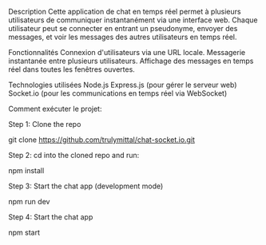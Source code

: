 Description
Cette application de chat en temps réel permet à plusieurs utilisateurs de communiquer instantanément via une interface web. Chaque utilisateur peut se connecter en entrant un pseudonyme, envoyer des messages, et voir les messages des autres utilisateurs en temps réel.

Fonctionnalités
Connexion d'utilisateurs via une URL locale.
Messagerie instantanée entre plusieurs utilisateurs.
Affichage des messages en temps réel dans toutes les fenêtres ouvertes.

Technologies utilisées
Node.js
Express.js (pour gérer le serveur web)
Socket.io (pour les communications en temps réel via WebSocket)

Comment exécuter le projet:

Step 1: Clone the repo

git clone https://github.com/trulymittal/chat-socket.io.git

Step 2: cd into the cloned repo and run:

npm install

Step 3: Start the chat app (development mode)

npm run dev

Step 4: Start the chat app

npm start
